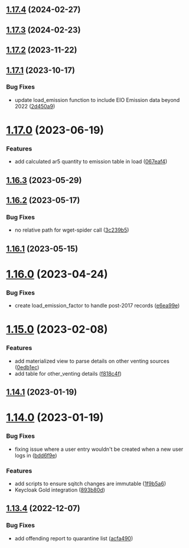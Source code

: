 

## [1.17.4](https://github.com/bcgov/cas-ggircs/compare/v1.17.3...v1.17.4) (2024-02-27)

## [1.17.3](https://github.com/bcgov/cas-ggircs/compare/v1.17.2...v1.17.3) (2024-02-23)

## [1.17.2](https://github.com/bcgov/cas-ggircs/compare/v1.17.1...v1.17.2) (2023-11-22)

## [1.17.1](https://github.com/bcgov/cas-ggircs/compare/v1.17.0...v1.17.1) (2023-10-17)


### Bug Fixes

* update load_emission function to include EIO Emission data beyond 2022 ([2d450a9](https://github.com/bcgov/cas-ggircs/commit/2d450a9ca49e2d5bac891aa1e02a05d26985d951))

# [1.17.0](https://github.com/bcgov/cas-ggircs/compare/v1.16.3...v1.17.0) (2023-06-19)


### Features

* add calculated ar5 quantity to emission table in load ([067eaf4](https://github.com/bcgov/cas-ggircs/commit/067eaf4346e6af256757788b3f5f1cb463f7d9f1))

## [1.16.3](https://github.com/bcgov/cas-ggircs/compare/v1.16.2...v1.16.3) (2023-05-29)

## [1.16.2](https://github.com/bcgov/cas-ggircs/compare/v1.16.1...v1.16.2) (2023-05-17)


### Bug Fixes

* no relative path for wget-spider call ([3c239b5](https://github.com/bcgov/cas-ggircs/commit/3c239b577f0e67b0059cb989a23567bba8ce3fec))

## [1.16.1](https://github.com/bcgov/cas-ggircs/compare/v1.16.0...v1.16.1) (2023-05-15)

# [1.16.0](https://github.com/bcgov/cas-ggircs/compare/v1.15.0...v1.16.0) (2023-04-24)


### Bug Fixes

* create load_emission_factor to handle post-2017 records ([e6ea99e](https://github.com/bcgov/cas-ggircs/commit/e6ea99e20195ff01bf96ecdfcca98a8bdef9313d))

# [1.15.0](https://github.com/bcgov/cas-ggircs/compare/v1.14.1...v1.15.0) (2023-02-08)


### Features

* add materialized view to parse details on other venting sources ([0edb1ec](https://github.com/bcgov/cas-ggircs/commit/0edb1ec3965185b1fad90dc92549d1637a736f85))
* add table for other_venting details ([f818c4f](https://github.com/bcgov/cas-ggircs/commit/f818c4fe75736643b22d3dcdd9ae3db2e2b9ebc5))

## [1.14.1](https://github.com/bcgov/cas-ggircs/compare/v1.14.0...v1.14.1) (2023-01-19)

# [1.14.0](https://github.com/bcgov/cas-ggircs/compare/v1.13.4...v1.14.0) (2023-01-19)


### Bug Fixes

* fixing issue where a user entry wouldn't be created when a new user logs in ([bdd6f9e](https://github.com/bcgov/cas-ggircs/commit/bdd6f9e20970abea42fcd8c22ee5fa15447da463))


### Features

* add scripts to ensure sqitch changes are immutable ([1f9b5a6](https://github.com/bcgov/cas-ggircs/commit/1f9b5a663f0d25ef1315781e237ede3724c2c982))
* Keycloak Gold integration ([893b80d](https://github.com/bcgov/cas-ggircs/commit/893b80dd9ad689ffe3503ae274a21682854a08f4))

## [1.13.4](https://github.com/bcgov/cas-ggircs/compare/v1.13.0...v1.13.4) (2022-12-07)


### Bug Fixes

* add offending report to quarantine list ([acfa490](https://github.com/bcgov/cas-ggircs/commit/acfa490920d1a60fa818c55fe9dbfe663066e54b))
